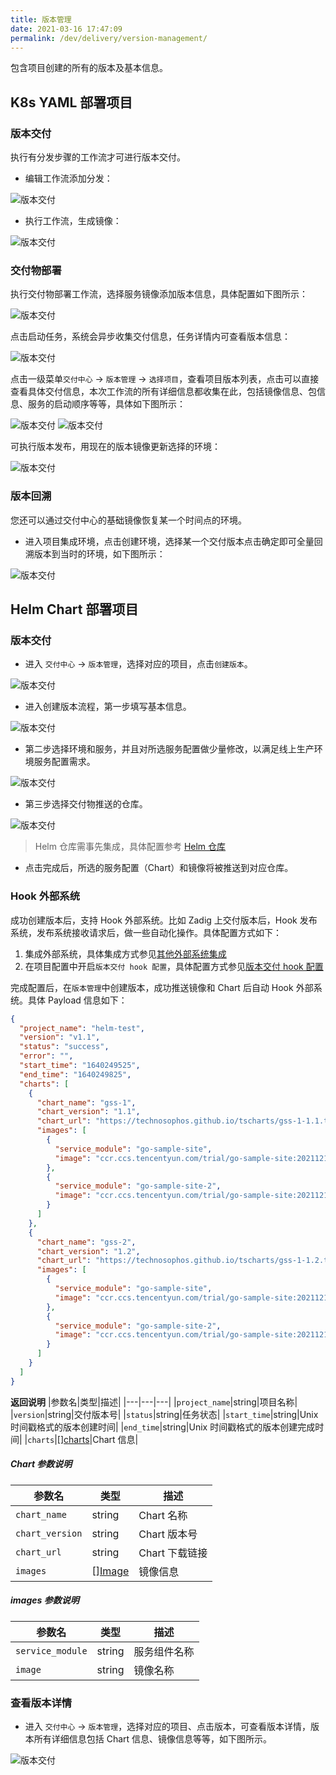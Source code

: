 ```yaml
---
title: 版本管理
date: 2021-03-16 17:47:09
permalink: /dev/delivery/version-management/
---
```


包含项目创建的所有的版本及基本信息。

## K8s YAML 部署项目
### 版本交付

执行有分发步骤的工作流才可进行版本交付。

- 编辑工作流添加分发：

![版本交付](./_images/version_createDelivery.png '版本交付')

- 执行工作流，生成镜像：

![版本交付](./_images/version_createDelivery01.png '版本交付')

### 交付物部署

执行交付物部署工作流，选择服务镜像添加版本信息，具体配置如下图所示：

![版本交付](./_images/version_createDelivery02.png '版本交付')

点击启动任务，系统会异步收集交付信息，任务详情内可查看版本信息：

![版本交付](./_images/version_createDelivery03.png '版本交付')

点击一级菜单`交付中心` -> `版本管理` -> `选择项目`，查看项目版本列表，点击可以直接查看具体交付信息，本次工作流的所有详细信息都收集在此，包括镜像信息、包信息、服务的启动顺序等等，具体如下图所示：

![版本交付](./_images/version_createDelivery004.png '版本交付')
![版本交付](./_images/version_createDelivery04.png '版本交付')

可执行版本发布，用现在的版本镜像更新选择的环境：

![版本交付](./_images/version_createDelivery05.png '版本交付')


### 版本回溯

您还可以通过交付中心的基础镜像恢复某一个时间点的环境。

- 进入项目集成环境，点击创建环境，选择某一个交付版本点击确定即可全量回溯版本到当时的环境，如下图所示：

![版本交付](./_images/version_select.png '版本交付')


## Helm Chart 部署项目
### 版本交付
- 进入 `交付中心` -> `版本管理`，选择对应的项目，点击`创建版本`。

![版本交付](./_images/version_delivery_helm_1.png)

- 进入创建版本流程，第一步填写基本信息。

![版本交付](./_images/version_delivery_helm_2.png)

- 第二步选择环境和服务，并且对所选服务配置做少量修改，以满足线上生产环境服务配置需求。

![版本交付](./_images/version_delivery_helm_3.png)

- 第三步选择交付物推送的仓库。

![版本交付](./_images/version_delivery_helm_4.png)

> Helm 仓库需事先集成，具体配置参考 [Helm 仓库](/dev/settings/helm/)

- 点击完成后，所选的服务配置（Chart）和镜像将被推送到对应仓库。

### Hook 外部系统

成功创建版本后，支持 Hook 外部系统。比如 Zadig 上交付版本后，Hook 发布系统，发布系统接收请求后，做一些自动化操作。具体配置方式如下：

1. 集成外部系统，具体集成方式参见[其他外部系统集成](/dev/settings/others/)
2. 在项目配置中开启`版本交付 hook 配置`，具体配置方式参见[版本交付 hook 配置](/dev/project/config/#高级配置)

完成配置后，在`版本管理`中创建版本，成功推送镜像和 Chart 后自动 Hook 外部系统。具体 Payload 信息如下：

```json
{
  "project_name": "helm-test",
  "version": "v1.1",
  "status": "success",
  "error": "",
  "start_time": "1640249525",
  "end_time": "1640249825",
  "charts": [
    {
      "chart_name": "gss-1",
      "chart_version": "1.1",
      "chart_url": "https://technosophos.github.io/tscharts/gss-1-1.1.tgz",
      "images": [    
        {
          "service_module": "go-sample-site",
          "image": "ccr.ccs.tencentyun.com/trial/go-sample-site:20211215150832-27-main"
        },
        {
          "service_module": "go-sample-site-2",
          "image": "ccr.ccs.tencentyun.com/trial/go-sample-site:20211215150832-27-main"
        }
      ]
    },
    {
      "chart_name": "gss-2",
      "chart_version": "1.2",
      "chart_url": "https://technosophos.github.io/tscharts/gss-1-1.2.tgz",
      "images": [
        {
          "service_module": "go-sample-site",
          "image": "ccr.ccs.tencentyun.com/trial/go-sample-site:20211215150832-27-main"
        },
        {
          "service_module": "go-sample-site-2",
          "image": "ccr.ccs.tencentyun.com/trial/go-sample-site:20211215150832-27-main"
        }
      ]
    }
  ]
}
```

**返回说明**
|参数名|类型|描述|
|---|---|---|
|`project_name`|string|项目名称|
|`version`|string|交付版本号|
|`status`|string|任务状态|
|`start_time`|string|Unix 时间戳格式的版本创建时间|
|`end_time`|string|Unix 时间戳格式的版本创建完成时间|
|`charts`|[][charts](#charts)|Chart 信息|

<h5 id="charts">Chart 参数说明</h5>

|参数名|类型|描述|
|---|---|---|
|`chart_name`|string|Chart 名称|
|`chart_version`|string|Chart 版本号|
|`chart_url`|string|Chart 下载链接|
|`images`|[][Image](#image)|镜像信息|

<h5 id="image">images 参数说明</h5>

|参数名|类型|描述|
|---|---|---|
|`service_module`|string|服务组件名称|
|`image`|string|镜像名称|


### 查看版本详情

- 进入 `交付中心` -> `版本管理`，选择对应的项目、点击版本，可查看版本详情，版本所有详细信息包括 Chart 信息、镜像信息等等，如下图所示。

![版本交付](./_images/version_delivery_helm_5.png)

